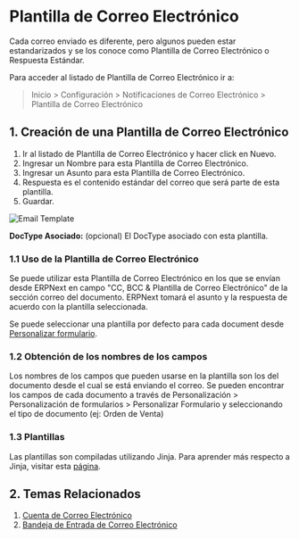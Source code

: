 # Plantilla de Correo Electrónico

Cada correo enviado es diferente, pero algunos pueden estar estandarizados y se los conoce como Plantilla de Correo Electrónico o Respuesta Estándar. 

Para acceder al listado de Plantilla de Correo Electrónico ir a:
> Inicio > Configuración > Notificaciones de Correo Electrónico > Plantilla de Correo Electrónico

## 1. Creación de una Plantilla de Correo Electrónico

1. Ir al listado de Plantilla de Correo Electrónico y hacer click en Nuevo.
1. Ingresar un Nombre para esta Plantilla de Correo Electrónico.
1. Ingresar un Asunto para esta Plantilla de Correo Electrónico.
1. Respuesta es el contenido estándar del correo que será parte de esta plantilla. 
1. Guardar.

<img class="screenshot" alt="Email Template" src="{{docs_base_url}}/assets/img/setup/email/email-template-example.png">

**DocType Asociado:** (opcional) El DocType asociado con esta plantilla.

### 1.1 Uso de la Plantilla de Correo Electrónico

Se puede utilizar esta Plantilla de Correo Electrónico en los que se envían desde ERPNext en campo "CC, BCC & Plantilla de Correo Electrónico" de la sección correo del documento. ERPNext tomará el asunto y la respuesta de acuerdo con la plantilla seleccionada. 

Se puede seleccionar una plantilla por defecto para cada document desde [Personalizar formulario](/docs/user/manual/es/customize-erpnext/customize-form).

### 1.2 Obtención de los nombres de los campos

Los nombres de los campos que pueden usarse en la plantilla son los del documento desde el cual se está enviando el correo. Se pueden encontrar los campos de cada documento a través de Personalización > Personalización de formularios > Personalizar Formulario y seleccionando el tipo de documento (ej: Orden de Venta)

### 1.3 Plantillas

Las plantillas son compiladas utilizando Jinja. Para aprender más respecto a Jinja, visitar esta [página](https://jinja.palletsprojects.com/en/2.10.x/).

## 2. Temas Relacionados
1. [Cuenta de Correo Electrónico](/docs/user/manual/es/setting-up/email/email-account)
1. [Bandeja de Entrada de Correo Electrónico](/docs/user/manual/es/setting-up/email/email-inbox)
